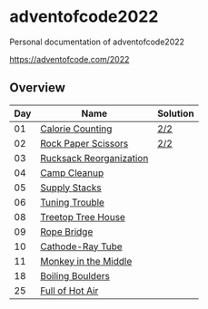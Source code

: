 # adventofcode2022
Personal documentation of adventofcode2022    

https://adventofcode.com/2022  

## Overview

| Day | Name                                                             | Solution |
| --- | ---------------------------------------------------------------- | ----- |
| 01  | [Calorie Counting](https://adventofcode.com/2022/day/1)          | [2/2](https://github.com/42mb/adventofcode2022/blob/c3a1561e5e773d83a1b6750e629be4b271e65108/day1/day1.cpp)    |
| 02  | [Rock Paper Scissors](https://adventofcode.com/2022/day/2)       | [2/2](day2/day2.cpp)    |
| 03  | [Rucksack Reorganization](https://adventofcode.com/2022/day/3)   |     |
| 04  | [Camp Cleanup](https://adventofcode.com/2022/day/4)              |     |
| 05  | [Supply Stacks](https://adventofcode.com/2022/day/5)             |     |
| 06  | [Tuning Trouble](https://adventofcode.com/2022/day/6)            |     |
| 08  | [Treetop Tree House](https://adventofcode.com/2022/day/8)        |     |
| 09  | [Rope Bridge](https://adventofcode.com/2022/day/9)               |     |
| 10  | [Cathode-Ray Tube](https://adventofcode.com/2022/day/10)         |     |
| 11  | [Monkey in the Middle](https://adventofcode.com/2022/day/11)     |     |
| 18  | [Boiling Boulders](https://adventofcode.com/2022/day/18)         |     |
| 25  | [Full of Hot Air](https://adventofcode.com/2022/day/25)          |     |